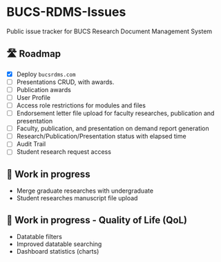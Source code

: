 # BUCS-RDMS-Issues
Public issue tracker for BUCS Research Document Management System

## 🛣️ Roadmap
- [x] Deploy `bucsrdms.com`
- [ ] Presentations CRUD, with awards.
- [ ] Publication awards
- [ ] User Profile
- [ ] Access role restrictions for modules and files
- [ ] Endorsement letter file upload for faculty researches, publication and presentation
- [ ] Faculty, publication, and presentation on demand report generation
- [ ] Research/Publication/Presentation status with elapsed time
- [ ] Audit Trail
- [ ] Student research request access

## 🎯 Work in progress
- Merge graduate researches with undergraduate
- Student researches manuscript file upload

## 🎯 Work in progress - Quality of Life (QoL)
- Datatable filters
- Improved datatable searching
- Dashboard statistics (charts)
